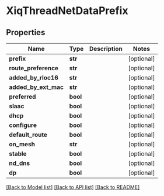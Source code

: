 # XiqThreadNetDataPrefix

## Properties
Name | Type | Description | Notes
------------ | ------------- | ------------- | -------------
**prefix** | **str** |  | [optional] 
**route_preference** | **str** |  | [optional] 
**added_by_rloc16** | **str** |  | [optional] 
**added_by_ext_mac** | **str** |  | [optional] 
**preferred** | **bool** |  | [optional] 
**slaac** | **bool** |  | [optional] 
**dhcp** | **bool** |  | [optional] 
**configure** | **bool** |  | [optional] 
**default_route** | **bool** |  | [optional] 
**on_mesh** | **str** |  | [optional] 
**stable** | **bool** |  | [optional] 
**nd_dns** | **bool** |  | [optional] 
**dp** | **bool** |  | [optional] 

[[Back to Model list]](../README.md#documentation-for-models) [[Back to API list]](../README.md#documentation-for-api-endpoints) [[Back to README]](../README.md)



